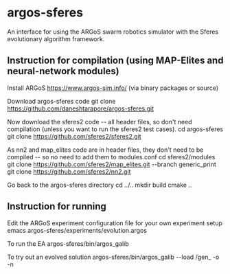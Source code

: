 argos-sferes
=======

An interface for using the ARGoS swarm robotics simulator with the Sferes evolutionary algorithm framework.


Instruction for compilation (using MAP-Elites and neural-network modules)
-------------

Install ARGoS https://www.argos-sim.info/ (via binary packages or source)

Download argos-sferes code
git clone https://github.com/daneshtarapore/argos-sferes.git

Now download the sferes2 code -- all header files, so don't need compilation (unless you want to run the sferes2 test cases).
cd argos-sferes
git clone https://github.com/sferes2/sferes2.git 

As nn2 and map_elites code are in header files, they don't need to be compiled -- so no need to add them to modules.conf
cd sferes2/modules
git clone https://github.com/sferes2/map_elites.git --branch generic_print
git clone https://github.com/sferes2/nn2.git

Go back to the argos-sferes directory
cd ../..
mkdir build
cmake ..


Instruction for running
-------------

Edit the ARGoS experiment configuration file for your own experiment setup
emacs argos-sferes/experiments/evolution.argos

To run the EA
argos-sferes/bin/argos_galib

To try out an evolved solution
argos-sferes/bin/argos_galib --load <path to generation file>/gen_<number> -o <output file> -n <number of individual in MAP>
